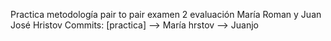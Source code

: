 Practica metodología pair to pair examen 2 evaluación María Roman y Juan José Hristov
Commits:
  [practica] --> María
  hrstov --> Juanjo
